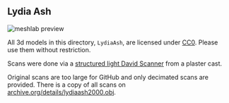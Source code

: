 Lydia Ash
---

![meshlab preview](LydiaAsh-preview.png)

All 3d models in this directory, `LydiaAsh`, are licensed under [CC0](https://creativecommons.org/publicdomain/zero/1.0/).  Please use them without restriction.

Scans were done via a [structured light David Scanner](http://www8.hp.com/us/en/campaign/3Dscanner/overview.html) from a plaster cast.

Original scans are too large for GitHub and only decimated scans are provided.
There is a copy of all scans on [archive.org/details/lydiaash2000.obj](https://archive.org/details/lydiaash2000.obj).
